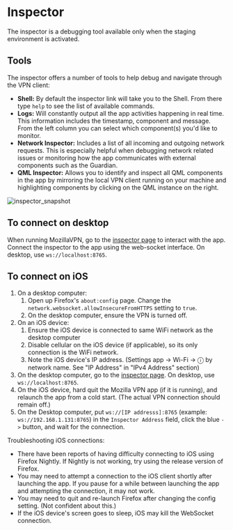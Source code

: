 # Inspector

The inspector is a debugging tool available only when the staging environment
is activated.

## Tools

The inspector offers a number of tools to help debug and navigate through the VPN client:
* **Shell:** By default the inspector link will take you to the Shell. From there type `help` to see the list of available commands.
* **Logs:** Will constantly output all the app activities happening in real time. This information includes the timestamp, component and message. From the left column you can select which component(s) you'd like to monitor.
* **Network Inspector:** Includes a list of all incoming and outgoing network requests. This is especially helpful when debugging network related issues or monitoring how the app communicates with external components such as the Guardian.
* **QML Inspector:** Allows you to identify and inspect all QML components in the app by mirroring the local VPN client running on your machine and highlighting components by clicking on the QML instance on the right.

![inspector_snapshot](https://user-images.githubusercontent.com/3746552/204422879-0799cbd8-91cd-4601-8df8-0d0e9f7cd887.png)

## To connect on desktop

When running MozillaVPN, go to the [inspector page](
https://mozilla-mobile.github.io/mozilla-vpn-client/inspector/) to interact
with the app. Connect the inspector to the app using the web-socket interface.
On desktop, use `ws://localhost:8765`.

## To connect on iOS

1. On a desktop computer:
    1. Open up Firefox's `about:config` page. Change the `network.websocket.allowInsecureFromHTTPS` setting to `true`.
    2. On the desktop computer, ensure the VPN is turned off.
2. On an iOS device:
    1. Ensure the iOS device is connected to same WiFi network as the desktop computer
    2. Disable cellular on the iOS device (if applicable), so its only connection is the WiFi network.
    3. Note the iOS device's IP address. (Settings app -> Wi-Fi -> ⓘ by network name. See "IP Address" in "IPv4 Address" section)
3. On the desktop computer, go to the [inspector page](
https://mozilla-mobile.github.io/mozilla-vpn-client/inspector/).
On desktop, use `ws://localhost:8765`.
4. On the iOS device, hard quit the Mozilla VPN app (if it is running), and relaunch the app from a cold start. (The actual VPN connection should remain off.)
5. On the Desktop computer, put `ws://[IP addresss]:8765` (example: `ws://192.168.1.131:8765`) in the `Inspector Address` field, click the blue `->` button, and wait for the connection.

Troubleshooting iOS connections:
- There have been reports of having difficulty connecting to iOS using Firefox Nightly. If Nightly is not working, try using the release version of Firefox.
- You may need to attempt a connection to the iOS client shortly after launching the app. If you pause for a while between launching the app and attempting the connection, it may not work.
- You may need to quit and re-launch Firefox after changing the config setting. (Not confident about this.)
- If the iOS device's screen goes to sleep, iOS may kill the WebSocket connection.
